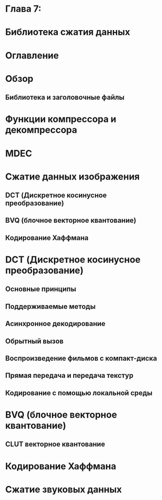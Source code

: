 # Глава 7:
# Библиотека сжатия данных  

# Оглавление  

# Обзор  

## Библиотека и заголовочные файлы  

# Функции компрессора и декомпрессора  

# MDEC  

# Сжатие данных изображения  
## DCT (Дискретное косинусное преобразование)  
## BVQ (блочное векторное квантование)  
## Кодирование Хаффмана  
# DCT (Дискретное косинусное преобразование)  
## Основные принципы  
## Поддерживаемые методы  
## Асинхронное декодирование  
## Обрытный вызов  
## Воспроизведение фильмов с компакт-диска  
## Прямая передача и передача текстур  
## Кодирование с помощью локальной среды  
# BVQ (блочное векторное квантование)  
## CLUT векторное квантование  
# Кодирование Хаффмана  
# Сжатие звуковых данных  